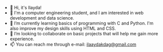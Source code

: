 - 👋 Hi, it's Ilayda!
- 👀 I'm a computer engineering student, and I am interested in web development and data science.
- 🌱 I’m currently learning basics of programming with C and Python. I'm also improve my design skills using HTML and CSS.
- 💞️ I’m looking to collaborate on basic projects that will help me gain more experience.
- 📫 You can reach me through e-mail: ilaaydakdag@gmail.com 

<!---
llaydak/llaydak is a ✨ special ✨ repository because its `README.md` (this file) appears on your GitHub profile.
You can click the Preview link to take a look at your changes.
--->
